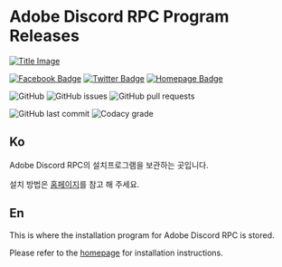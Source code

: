 # Adobe Discord RPC Program Releases

[![Title Image](https://adobe-discord-rpc.github.io/Adobe-Discord-RPC-Image/images/cover.png)](https://github.com/Adobe-Discord-RPC)

[![Facebook Badge](https://img.shields.io/badge/Follow-Facebook-4267B2?style=for-the-badge)](https://www.facebook.com/adobediscordrpc) [![Twitter Badge](https://img.shields.io/badge/Follow-Twitter-1DA1F2?style=for-the-badge)](https://twitter.com/adobediscordrpc) [![Homepage Badge](https://img.shields.io/badge/Homepage-Click-7289DA?style=for-the-badge)](https://adoberpc.hwahyang.space)

![GitHub](https://img.shields.io/github/license/Adobe-Discord-RPC/Releases?style=for-the-badge) ![GitHub issues](https://img.shields.io/github/issues/Adobe-Discord-RPC/Releases?style=for-the-badge) ![GitHub pull requests](https://img.shields.io/github/issues-pr-raw/Adobe-Discord-RPC/Releases?style=for-the-badge)

![GitHub last commit](https://img.shields.io/github/last-commit/Adobe-Discord-RPC/Releases?style=for-the-badge) ![Codacy grade](https://img.shields.io/codacy/grade/e27c21bddbf14bfcb3ba4e68512ce901?style=for-the-badge)

## Ko

Adobe Discord RPC의 설치프로그램을 보관하는 곳입니다.

설치 방법은 [홈페이지](https://adoberpc.hwahyang.space)를 참고 해 주세요.

## En

This is where the installation program for Adobe Discord RPC is stored.

Please refer to the [homepage](https://adoberpc.hwahyang.space) for installation instructions.
